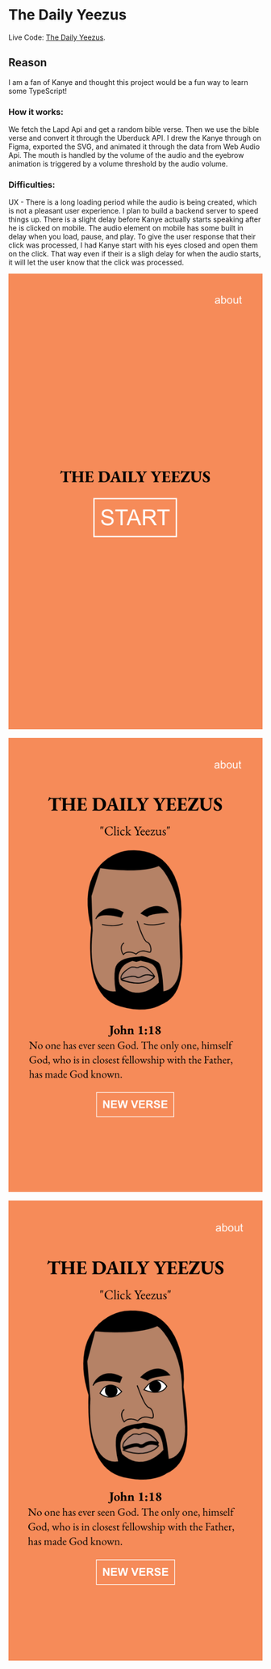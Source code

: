 # The Daily Yeezus

Live Code: [The Daily Yeezus](https://yeezus-gbertkim.vercel.app/).

## Reason

I am a fan of Kanye and thought this project would be a fun way to learn some TypeScript!

### How it works:

We fetch the Lapd Api and get a random bible verse. Then we use the bible verse and convert it through the Uberduck API. I drew the Kanye through on Figma, exported the SVG, and animated it through the data from Web Audio Api. The mouth is handled by the volume of the audio and the eyebrow animation is triggered by a volume threshold by the audio volume. 

### Difficulties:

UX - There is a long loading period while the audio is being created, which is not a pleasant user experience. I plan to build a backend server to speed things up. There is a slight delay before Kanye actually starts speaking after he is clicked on mobile. The audio element on mobile has some built in delay when you load, pause, and play. To give the user response that their click was processed, I had Kanye start with his eyes closed and open them on the click. That way even if their is a sligh delay for when the audio starts, it will let the user know that the click was processed. 

![Kanye App start](https://github.com/gbertkim/TheDailyYeezus/blob/main/kanye-1.png?raw=true)

![Kanye App audio loaded](https://github.com/gbertkim/TheDailyYeezus/blob/main/kanye-2.png?raw=true)

![Kanye App audio playing](https://github.com/gbertkim/TheDailyYeezus/blob/main/kanye-3.png?raw=true)

